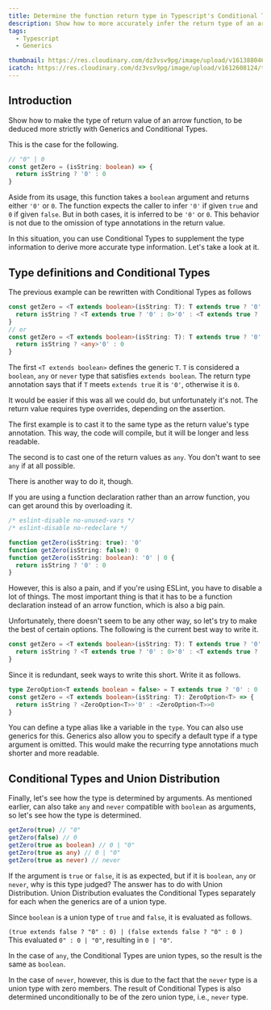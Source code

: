 ```yaml
---
title: Determine the function return type in Typescript's Conditional Types
description: Show how to more accurately infer the return type of an arrow function in Typescript. Explains Generics, Conditional Types and Union Distribution.
tags:
  - Typescript
  - Generics

thumbnail: https://res.cloudinary.com/dz3vsv9pg/image/upload/v1613880465/typescript-conditional-types/thumbnail.png
icatch: https://res.cloudinary.com/dz3vsv9pg/image/upload/v1612608124/typescript-conditional-types/icatch.png
---
```


## Introduction

Show how to make the type of return value of an arrow function,
to be deduced more strictly with Generics and Conditional Types.

This is the case for the following.

```ts
// "0" | 0
const getZero = (isString: boolean) => {
  return isString ? '0' : 0
}
```

Aside from its usage, this function takes a `boolean` argument and returns either `'0'` or `0`.
The function expects the caller to infer `'0'` if given `true` and `0` if given `false`.
But in both cases, it is inferred to be `'0'` or `0`.
This behavior is not due to the omission of type annotations in the return value.

In this situation, you can use Conditional Types to supplement the type information to derive more accurate type information.
Let's take a look at it.

## Type definitions and Conditional Types

The previous example can be rewritten with Conditional Types as follows

```ts
const getZero = <T extends boolean>(isString: T): T extends true ? '0' : 0 => {
  return isString ? <T extends true ? '0' : 0>'0' : <T extends true ? '0' : 0>0
}
// or
const getZero = <T extends boolean>(isString: T): T extends true ? '0' : 0 => {
  return isString ? <any>'0' : 0
}
```

The first `<T extends boolean>` defines the generic `T`.
`T` is considered a `boolean`, `any` or `never` type that satisfies `extends boolean`.
The return type annotation says that if `T` meets `extends true` it is `'0'`, otherwise it is `0`.

It would be easier if this was all we could do, but unfortunately it's not.
The return value requires type overrides, depending on the assertion.

The first example is to cast it to the same type as the return value's type annotation.
This way, the code will compile, but it will be longer and less readable.

The second is to cast one of the return values as `any`. You don't want to see `any` if at all possible.

There is another way to do it, though.

If you are using a function declaration rather than an arrow function, you can get around this by overloading it.

```ts
/* eslint-disable no-unused-vars */
/* eslint-disable no-redeclare */

function getZero(isString: true): '0'
function getZero(isString: false): 0
function getZero(isString: boolean): '0' | 0 {
  return isString ? '0' : 0
}
```

However, this is also a pain, and if you're using ESLint, you have to disable a lot of things.
The most important thing is that it has to be a function declaration instead of an arrow function, which is also a big pain.

Unfortunately, there doesn't seem to be any other way, so let's try to make the best of certain options.
The following is the current best way to write it.

```ts
const getZero = <T extends boolean>(isString: T): T extends true ? '0' : 0 => {
  return isString ? <T extends true ? '0' : 0>'0' : <T extends true ? '0' : 0>0
}
```

Since it is redundant, seek ways to write this short.
Write it as follows.

```ts
type ZeroOption<T extends boolean = false> = T extends true ? '0' : 0
const getZero = <T extends boolean>(isString: T): ZeroOption<T> => {
  return isString ? <ZeroOption<T>>'0' : <ZeroOption<T>>0
}
```

You can define a type alias like a variable in the `type`. You can also use generics for this.
Generics also allow you to specify a default type if a type argument is omitted.
This would make the recurring type annotations much shorter and more readable.

## Conditional Types and Union Distribution

Finally, let's see how the type is determined by arguments.
As mentioned earlier, can also take `any` and `never` compatible with `boolean` as arguments,
so let's see how the type is determined.

```ts
getZero(true) // "0"
getZero(false) // 0
getZero(true as boolean) // 0 | "0"
getZero(true as any) // 0 | "0"
getZero(true as never) // never
```

If the argument is `true` or `false`, it is as expected, but if it is `boolean`, `any` or `never`, why is this type judged?
The answer has to do with Union Distribution.
Union Distribution evaluates the Conditional Types separately for each when the generics are of a union type.

Since `boolean` is a union type of `true` and `false`, it is evaluated as follows.

`(true extends false ? "0" : 0) | (false extends false ? "0" : 0 )`  
This evaluated `0" : 0 | "0"`, resulting in `0 | "0"`.

In the case of `any`, the Conditional Types are union types, so the result is the same as `boolean`.

In the case of `never`, however, this is due to the fact that the `never` type is a union type with zero members.
The result of Conditional Types is also determined unconditionally to be of the zero union type, i.e., `never` type.
